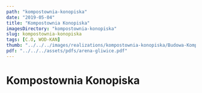 ```yaml
---
path: "kompostownia-konopiska"
date: "2019-05-04"
title: "Kompostownia Konopiska"
imagesDirectory: "kompostownia-konopiska"
slug: kompostownia-konopiska
tags: [C.O, WOD-KAN]
thumb: "../../../images/realizations/kompostownia-konopiska/Budowa-Kompostowni-w-Konopiskach.jpg"
pdf: "../../../assets/pdfs/arena-gliwice.pdf"
---
```


# Kompostownia Konopiska
